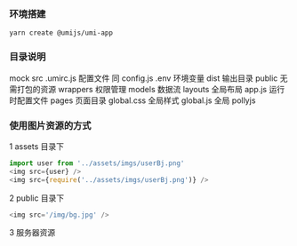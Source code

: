 ### 环境搭建
```
yarn create @umijs/umi-app
```

### 目录说明
mock
src 
.umirc.js 配置文件 同 config.js
.env 环境变量
dist 输出目录
public 无需打包的资源
  wrappers 权限管理
  models 数据流
  layouts 全局布局
  app.js 运行时配置文件
  pages 页面目录
  global.css 全局样式
  global.js 全局 pollyjs

### 使用图片资源的方式

1 assets 目录下

```js
import user from '../assets/imgs/userBj.png'
<img src={user} />
<img src={require('../assets/imgs/userBj.png')} />
```

2 public 目录下
```js
<img src='/img/bg.jpg' />
```

3 服务器资源
